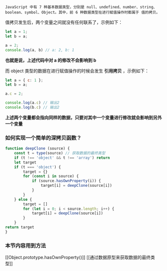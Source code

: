 
	JavaScript 中有 7 种基本数据类型，分别是 null、undefined、number、string、boolean、symbol、Object。其中，前 6 种数据类型在进行赋值操作时都属于 值的拷贝。

值拷贝发生后，两个变量之间就没有任何联系了，示例如下：
```javaScript
let a = 1;
let b = a;

a = 2;
console.log(a, b) // a: 2, b: 1
```
**也就是说，上述代码中对 a 的修改不会影响到 b**

而 object 类型的数据在进行赋值操作的时候会发生 **引用拷贝** ，示例如下：
```javaScript
let a = { c: 1 };
let b = a;

a.c = 2;

console.log(a.c) // 输出2
console.log(b.c) // 输出2
```
**上述两个变量都会指向同样的数据，只要对其中一个变量进行修改就会影响到另外一个变量** 

### 如何实现一个简单的深拷贝函数？
```javaScript
function deepClone (source) {
	const t = type(source) // 获取数据的最终类型
	if (t !== 'object' && t !== 'array') return
	let target
	if (t === 'object') {
		target = {}
		for (const i in source) {
			if (source.hasOwnProperty(i)) {
				target[i] = deepClone(source[i])
			}
		}
	} else {
		target = []
		for (let i = 0; i < source.length; i++) {
			target[i] = deepClone(source[i])
		}
	}
return target
}
```

### 本节内容用到方法
[[Object.prototype.hasOwnProperty()]]
[[通过数据原型来获取数据的最终类型]]